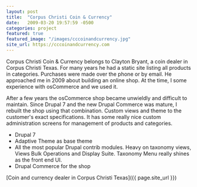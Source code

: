 ```yaml
---
layout: post
title:  "Corpus Christi Coin & Currency"
date:   2009-03-20 19:57:59 -0500
categories: project
featured: true
featured_image: "/images/cccoinandcurrency.jpg"
site_url: https://cccoinandcurrency.com
---
```

Corpus Christi Coin & Currency belongs to Clayton Bryant, a coin dealer in Corpus Christi Texas. For many years he had a static site listing all products in categories. Purchases were made over the phone or by email. He approached me in 2009 about building an online shop. At the time, I some experience with osCommerce and we used it.

After a few years the osCommerce shop became unwieldly and difficult to maintain. Since Drupal 7 and the new Drupal Commerce was mature, I rebuilt the shop using that combination. Custom views and theme to the customer's exact specifications. It has some really nice custom administration screens for management of products and categories.

* Drupal 7
* Adaptive Theme as base theme
* All the most popular Drupal contrib modules. Heavy on taxonomy views, Views Bulk Operations and Display Suite. Taxonomy Menu really shines as the front end UI.
* Drupal Commerce for the shop


[Coin and currency dealer in Corpus Christi Texas]({{ page.site_url }})